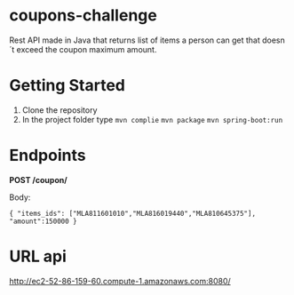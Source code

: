 # coupons-challenge
Rest API made in Java that returns list of items a person can get that doesn´t exceed the coupon maximum amount.

# Getting Started
1. Clone the repository
2. In the project folder type
  `mvn complie`
  `mvn package`
  `mvn spring-boot:run`
# Endpoints
**POST /coupon/**

Body:

`{
    "items_ids": ["MLA811601010","MLA816019440","MLA810645375"],
    "amount":150000
}`

# URL api
http://ec2-52-86-159-60.compute-1.amazonaws.com:8080/

